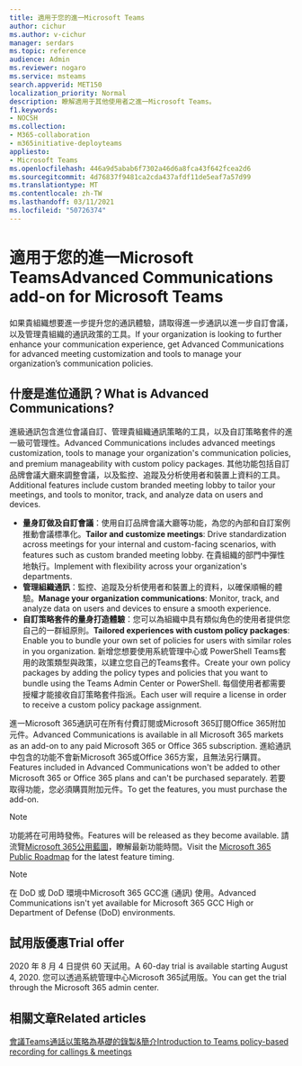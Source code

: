 ```yaml
---
title: 適用于您的進一Microsoft Teams
author: cichur
ms.author: v-cichur
manager: serdars
ms.topic: reference
audience: Admin
ms.reviewer: nogaro
ms.service: msteams
search.appverid: MET150
localization_priority: Normal
description: 瞭解適用于其他使用者之進一Microsoft Teams。
f1.keywords:
- NOCSH
ms.collection:
- M365-collaboration
- m365initiative-deployteams
appliesto:
- Microsoft Teams
ms.openlocfilehash: 446a9d5abab6f7302a46d6a8fca43f642fcea2d6
ms.sourcegitcommit: 4d76837f9481ca2cda437afdf11de5eaf7a57d99
ms.translationtype: MT
ms.contentlocale: zh-TW
ms.lasthandoff: 03/11/2021
ms.locfileid: "50726374"
---
```

# <a name="advanced-communications-add-on-for-microsoft-teams"></a><span data-ttu-id="90532-103">適用于您的進一Microsoft Teams</span><span class="sxs-lookup"><span data-stu-id="90532-103">Advanced Communications add-on for Microsoft Teams</span></span>

<span data-ttu-id="90532-104">如果貴組織想要進一步提升您的通訊體驗，請取得進一步通訊以進一步自訂會議，以及管理貴組織的通訊政策的工具。</span><span class="sxs-lookup"><span data-stu-id="90532-104">If your organization is looking to further enhance your communication experience, get Advanced Communications for advanced meeting customization and tools to manage your organization’s communication policies.</span></span>

## <a name="what-is-advanced-communications"></a><span data-ttu-id="90532-105">什麼是進位通訊？</span><span class="sxs-lookup"><span data-stu-id="90532-105">What is Advanced Communications?</span></span>

<span data-ttu-id="90532-106">進級通訊包含進位會議自訂、管理貴組織通訊策略的工具，以及自訂策略套件的進一級可管理性。</span><span class="sxs-lookup"><span data-stu-id="90532-106">Advanced Communications includes advanced meetings customization, tools to manage your organization's communication policies, and premium manageability with custom policy packages.</span></span> <span data-ttu-id="90532-107">其他功能包括自訂品牌會議大廳來調整會議，以及監控、追蹤及分析使用者和裝置上資料的工具。</span><span class="sxs-lookup"><span data-stu-id="90532-107">Additional features include custom branded meeting lobby to tailor your meetings, and tools to monitor, track, and analyze data on users and devices.</span></span>

- <span data-ttu-id="90532-108">**量身訂做及自訂會議**：使用自訂品牌會議大廳等功能，為您的內部和自訂案例推動會議標準化。</span><span class="sxs-lookup"><span data-stu-id="90532-108">**Tailor and customize meetings**: Drive standardization across meetings for your internal and custom-facing scenarios, with features such as custom branded meeting lobby.</span></span> <span data-ttu-id="90532-109">在貴組織的部門中彈性地執行。</span><span class="sxs-lookup"><span data-stu-id="90532-109">Implement with flexibility across your organization's departments.</span></span>
- <span data-ttu-id="90532-110">**管理組織通訊**：監控、追蹤及分析使用者和裝置上的資料，以確保順暢的體驗。</span><span class="sxs-lookup"><span data-stu-id="90532-110">**Manage your organization communications**: Monitor, track, and analyze data on users and devices to ensure a smooth experience.</span></span>
- <span data-ttu-id="90532-111">**自訂策略套件的量身打造體驗**：您可以為組織中具有類似角色的使用者提供您自己的一群組原則。</span><span class="sxs-lookup"><span data-stu-id="90532-111">**Tailored experiences with custom policy packages**: Enable you to bundle your own set of policies for users with similar roles in you organization.</span></span> <span data-ttu-id="90532-112">新增您想要使用系統管理中心或 PowerShell Teams套用的政策類型與政策，以建立您自己的Teams套件。</span><span class="sxs-lookup"><span data-stu-id="90532-112">Create your own policy packages by adding the policy types and policies that you want to bundle using the Teams Admin Center or PowerShell.</span></span> <span data-ttu-id="90532-113">每個使用者都需要授權才能接收自訂策略套件指派。</span><span class="sxs-lookup"><span data-stu-id="90532-113">Each user will require a license in order to receive a custom policy package assignment.</span></span> 

<span data-ttu-id="90532-114">進一Microsoft 365通訊可在所有付費訂閱或Microsoft 365訂閱Office 365附加元件。</span><span class="sxs-lookup"><span data-stu-id="90532-114">Advanced Communications is available in all Microsoft 365 markets as an add-on to any paid Microsoft 365 or Office 365 subscription.</span></span> <span data-ttu-id="90532-115">進給通訊中包含的功能不會新Microsoft 365或Office 365方案，且無法另行購買。</span><span class="sxs-lookup"><span data-stu-id="90532-115">Features included in Advanced Communications won't be added to other Microsoft 365 or Office 365 plans and can't be purchased separately.</span></span> <span data-ttu-id="90532-116">若要取得功能，您必須購買附加元件。</span><span class="sxs-lookup"><span data-stu-id="90532-116">To get the features, you must purchase the add-on.</span></span>

> [!NOTE]
> <span data-ttu-id="90532-117">功能將在可用時發佈。</span><span class="sxs-lookup"><span data-stu-id="90532-117">Features will be released as they become available.</span></span> <span data-ttu-id="90532-118">請流覽[Microsoft 365公用藍圖](https://www.microsoft.com/microsoft-365/roadmap?filters=Microsoft%20Teams)，瞭解最新功能時間。</span><span class="sxs-lookup"><span data-stu-id="90532-118">Visit the [Microsoft 365 Public Roadmap](https://www.microsoft.com/microsoft-365/roadmap?filters=Microsoft%20Teams) for the latest feature timing.</span></span>

> [!NOTE]
> <span data-ttu-id="90532-119">在 DoD 或 DoD 環境中Microsoft 365 GCC進 (通訊) 使用。</span><span class="sxs-lookup"><span data-stu-id="90532-119">Advanced Communications isn't yet available for Microsoft 365 GCC High or Department of Defense (DoD) environments.</span></span>

## <a name="trial-offer"></a><span data-ttu-id="90532-120">試用版優惠</span><span class="sxs-lookup"><span data-stu-id="90532-120">Trial offer</span></span>

<span data-ttu-id="90532-121">2020 年 8 月 4 日提供 60 天試用。</span><span class="sxs-lookup"><span data-stu-id="90532-121">A 60-day trial is available starting August 4, 2020.</span></span> <span data-ttu-id="90532-122">您可以透過系統管理中心Microsoft 365試用版。</span><span class="sxs-lookup"><span data-stu-id="90532-122">You can get the trial through the Microsoft 365 admin center.</span></span>

## <a name="related-articles"></a><span data-ttu-id="90532-123">相關文章</span><span class="sxs-lookup"><span data-stu-id="90532-123">Related articles</span></span>

[<span data-ttu-id="90532-124">會議Teams通話以策略為基礎的錄製&簡介</span><span class="sxs-lookup"><span data-stu-id="90532-124">Introduction to Teams policy-based recording for callings & meetings</span></span>](../teams-recording-policy.md)
